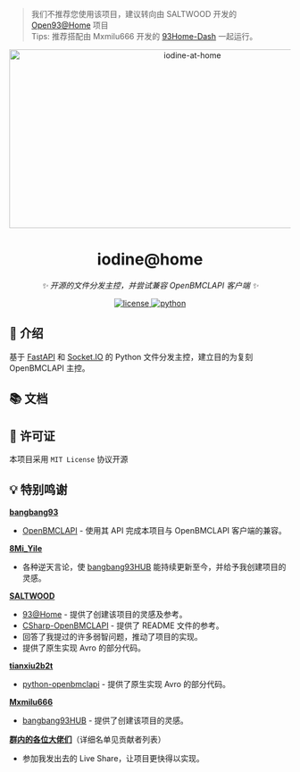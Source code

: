 > 我们不推荐您使用该项目，建议转向由 SALTWOOD 开发的 [Open93@Home](https://github.com/SaltWood-Studio/Open93AtHome-V3) 项目<br>Tips: 推荐搭配由 Mxmilu666 开发的 [93Home-Dash](https://github.com/Mxmilu666/93Home-Dash) 一起运行。

<div align="center">
    <img src="https://socialify.git.ci/ZeroNexis/iodine-at-home/image?description=1&language=1&name=1&owner=1&theme=Auto" alt="iodine-at-home" width="640" height="320" />

# iodine@home

_✨ 开源的文件分发主控，并尝试兼容 OpenBMCLAPI 客户端 ✨_

<a href="./LICENSE">
    <img src="https://img.shields.io/github/license/ZeroNexis/iodine-at-home.svg" alt="license">
</a>
<a href="https://www.python.org/downloads/">
    <img src="https://img.shields.io/badge/python-3.9+-blue.svg" alt="python">
</a>
</div>







## 📖 介绍

基于 [FastAPI](https://fastapi.tiangolo.com/) 和 [Socket.IO](https://socket.io/) 的 Python 文件分发主控，建立目的为复刻 OpenBMCLAPI 主控。

## 📚 文档

## 📄 许可证
本项目采用 `MIT License` 协议开源

## 💡 特别鸣谢

[**bangbang93**](https://github.com/bangbang93)
- [OpenBMCLAPI](https://github.com/bangbang93/openbmclapi) - 使用其 API 完成本项目与 OpenBMCLAPI 客户端的兼容。

[**8Mi_Yile**](https://github.com/8MiYile)
- 各种逆天言论，使 [bangbang93HUB](https://github.com/Mxmilu666/bangbang93HUB) 能持续更新至今，并给予我创建项目的灵感。

[**SALTWOOD**](https://github.com/SALTWOOD)
- [93@Home](https://github.com/SaltWood-Studio/Open93AtHome) - 提供了创建该项目的灵感及参考。
- [CSharp-OpenBMCLAPI](https://github.com/SaltWood-Studio/CSharp-OpenBMCLAPI) - 提供了 README 文件的参考。
- 回答了我提过的许多弱智问题，推动了项目的实现。
- 提供了原生实现 Avro 的部分代码。

[**tianxiu2b2t**](https://github.com/tianxiu2b2t)
- [python-openbmclapi](https://github.com/TTB-Network/python-openbmclapi) - 提供了原生实现 Avro 的部分代码。

[**Mxmilu666**](https://github.com/Mxmilu666)
- [bangbang93HUB](https://github.com/Mxmilu666/bangbang93HUB) - 提供了创建该项目的灵感。

[**群内的各位大佬们**](https://qm.qq.com/q/2OfvVrAwVG)（详细名单见贡献者列表）
- 参加我发出去的 Live Share，让项目更快得以实现。